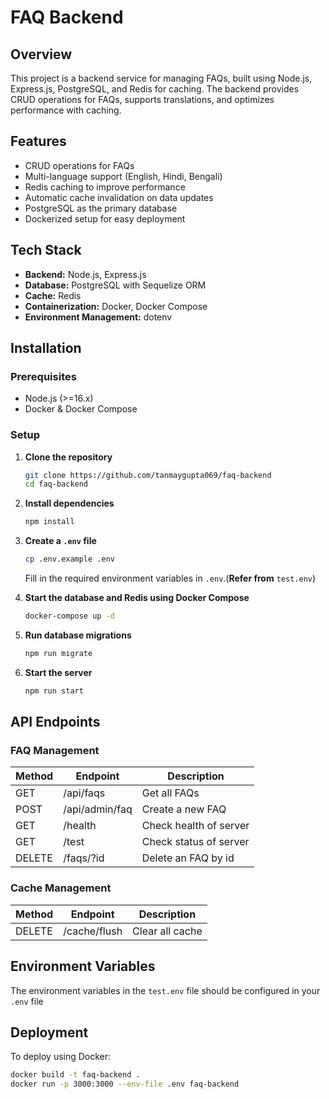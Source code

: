# FAQ Backend

## Overview
This project is a backend service for managing FAQs, built using Node.js, Express.js, PostgreSQL, and Redis for caching. The backend provides CRUD operations for FAQs, supports translations, and optimizes performance with caching.

## Features
- CRUD operations for FAQs
- Multi-language support (English, Hindi, Bengali)
- Redis caching to improve performance
- Automatic cache invalidation on data updates
- PostgreSQL as the primary database
- Dockerized setup for easy deployment

## Tech Stack
- **Backend:** Node.js, Express.js
- **Database:** PostgreSQL with Sequelize ORM
- **Cache:** Redis
- **Containerization:** Docker, Docker Compose
- **Environment Management:** dotenv

## Installation

### Prerequisites
- Node.js (>=16.x)
- Docker & Docker Compose

### Setup
1. **Clone the repository**
   ```sh
   git clone https://github.com/tanmaygupta069/faq-backend
   cd faq-backend
   ```

2. **Install dependencies**
   ```sh
   npm install
   ```

3. **Create a `.env` file**
   ```sh
   cp .env.example .env
   ```
   Fill in the required environment variables in `.env`.(**Refer from** `test.env`)

4. **Start the database and Redis using Docker Compose**
   ```sh
   docker-compose up -d
   ```

5. **Run database migrations**
   ```sh
   npm run migrate
   ```

6. **Start the server**
   ```sh
   npm run start
   ```

## API Endpoints

### **FAQ Management**
| Method | Endpoint        | Description              |
|--------|---------------|--------------------------|
| GET    | /api/faqs     | Get all FAQs            |
| POST   | /api/admin/faq| Create a new FAQ        |
| GET    | /health       | Check health of server  |
| GET    | /test         | Check status of server  |
| DELETE | /faqs/?id     | Delete an FAQ by id     |

### **Cache Management**
| Method | Endpoint        | Description              |
|--------|---------------|--------------------------|
| DELETE | /cache/flush  | Clear all cache         |

## Environment Variables
The  environment variables in the `test.env` file should be configured in your `.env` file

## Deployment
To deploy using Docker:
```sh
docker build -t faq-backend .
docker run -p 3000:3000 --env-file .env faq-backend
```

